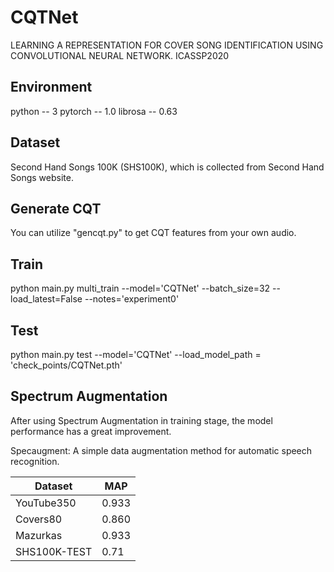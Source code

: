# CQTNet
LEARNING A REPRESENTATION FOR COVER SONG IDENTIFICATION USING CONVOLUTIONAL NEURAL NETWORK. ICASSP2020 

## Environment
python  --  3
pytorch --  1.0
librosa --  0.63

## Dataset
Second Hand Songs 100K (SHS100K), which is collected from Second Hand Songs website. 

## Generate CQT
You can utilize "gencqt.py" to get CQT features from your own audio.

## Train 
python main.py multi_train --model='CQTNet' --batch_size=32 --load_latest=False --notes='experiment0'

## Test

python main.py test --model='CQTNet' --load_model_path = 'check_points/CQTNet.pth'






## Spectrum Augmentation
After using Spectrum Augmentation in training stage, the model performance has a great improvement. 

Specaugment: A simple data augmentation method for automatic speech recognition.


|  Dataset   | MAP  |
|  ----  | ----  |
| YouTube350  | 0.933 |
| Covers80  | 0.860 |
| Mazurkas  | 0.933 |
| SHS100K-TEST  | 0.71 |
